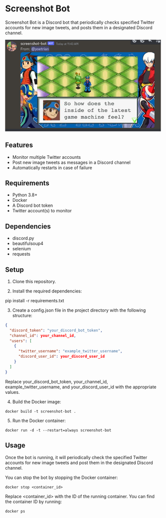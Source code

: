 # Screenshot Bot

Screenshot Bot is a Discord bot that periodically checks specified Twitter accounts for new image tweets, and posts them in a designated Discord channel.

![](.img/sample1.png)

## Features

- Monitor multiple Twitter accounts
- Post new image tweets as messages in a Discord channel
- Automatically restarts in case of failure

## Requirements

- Python 3.8+
- Docker
- A Discord bot token
- Twitter account(s) to monitor

## Dependencies

- discord.py
- beautifulsoup4
- selenium
- requests

## Setup

1. Clone this repository.

2. Install the required dependencies:

pip install -r requirements.txt

3. Create a config.json file in the project directory with the following structure:

```json
{
  "discord_token": "your_discord_bot_token",
  "channel_id": your_channel_id,
  "users": [
    {
      "twitter_username": "example_twitter_username",
      "discord_user_id": your_discord_user_id
    }
  ]
}
```

Replace your_discord_bot_token, your_channel_id, example_twitter_username, and your_discord_user_id with the appropriate values.

4. Build the Docker image:

```
docker build -t screenshot-bot .
```

5. Run the Docker container:

```
docker run -d -t --restart=always screenshot-bot
```

## Usage

Once the bot is running, it will periodically check the specified Twitter accounts for new image tweets and post them in the designated Discord channel.

You can stop the bot by stopping the Docker container:

```
docker stop <container_id>
```

Replace <container_id> with the ID of the running container. You can find the container ID by running:

```
docker ps
```